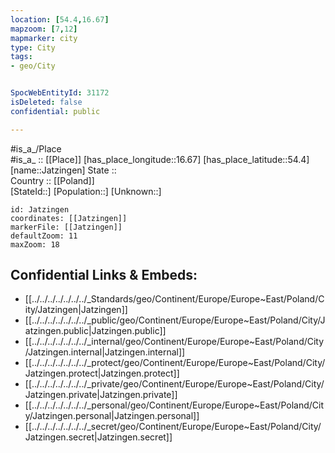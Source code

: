 ```yaml
---
location: [54.4,16.67] 
mapzoom: [7,12] 
mapmarker: city 
type: City
tags:
- geo/City


SpocWebEntityId: 31172
isDeleted: false
confidential: public

---
```

#is_a_/Place  
#is_a_ :: [[Place]] 
[has_place_longitude::16.67] 
[has_place_latitude::54.4] 
[name::Jatzingen] 
State ::  
Country :: [[Poland]]  
[StateId::] 
[Population::] 
[Unknown::] 


```leaflet
id: Jatzingen
coordinates: [[Jatzingen]] 
markerFile: [[Jatzingen]] 
defaultZoom: 11 
maxZoom: 18
```


## Confidential Links & Embeds: 
- [[../../../../../../../_Standards/geo/Continent/Europe/Europe~East/Poland/City/Jatzingen|Jatzingen]] 
- [[../../../../../../../_public/geo/Continent/Europe/Europe~East/Poland/City/Jatzingen.public|Jatzingen.public]] 
- [[../../../../../../../_internal/geo/Continent/Europe/Europe~East/Poland/City/Jatzingen.internal|Jatzingen.internal]] 
- [[../../../../../../../_protect/geo/Continent/Europe/Europe~East/Poland/City/Jatzingen.protect|Jatzingen.protect]] 
- [[../../../../../../../_private/geo/Continent/Europe/Europe~East/Poland/City/Jatzingen.private|Jatzingen.private]] 
- [[../../../../../../../_personal/geo/Continent/Europe/Europe~East/Poland/City/Jatzingen.personal|Jatzingen.personal]] 
- [[../../../../../../../_secret/geo/Continent/Europe/Europe~East/Poland/City/Jatzingen.secret|Jatzingen.secret]] 
